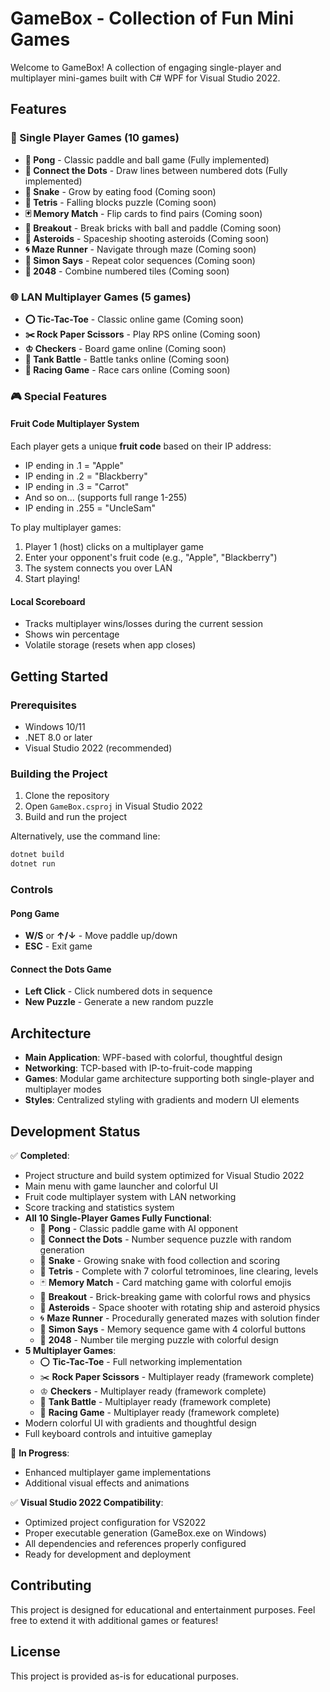 # GameBox - Collection of Fun Mini Games

Welcome to GameBox! A collection of engaging single-player and multiplayer mini-games built with C# WPF for Visual Studio 2022.

## Features

### 🎯 Single Player Games (10 games)
- **🏓 Pong** - Classic paddle and ball game (Fully implemented)
- **🔗 Connect the Dots** - Draw lines between numbered dots (Fully implemented)
- **🐍 Snake** - Grow by eating food (Coming soon)
- **🧩 Tetris** - Falling blocks puzzle (Coming soon)
- **🃏 Memory Match** - Flip cards to find pairs (Coming soon)
- **🧱 Breakout** - Break bricks with ball and paddle (Coming soon)
- **🌌 Asteroids** - Spaceship shooting asteroids (Coming soon)
- **🌀 Maze Runner** - Navigate through maze (Coming soon)
- **🎵 Simon Says** - Repeat color sequences (Coming soon)
- **🔢 2048** - Combine numbered tiles (Coming soon)

### 🌐 LAN Multiplayer Games (5 games)
- **⭕ Tic-Tac-Toe** - Classic online game (Coming soon)
- **✂️ Rock Paper Scissors** - Play RPS online (Coming soon)
- **♔ Checkers** - Board game online (Coming soon)
- **🚗 Tank Battle** - Battle tanks online (Coming soon)
- **🏁 Racing Game** - Race cars online (Coming soon)

### 🎮 Special Features

#### Fruit Code Multiplayer System
Each player gets a unique **fruit code** based on their IP address:
- IP ending in .1 = "Apple"
- IP ending in .2 = "Blackberry"
- IP ending in .3 = "Carrot"
- And so on... (supports full range 1-255)
- IP ending in .255 = "UncleSam"

To play multiplayer games:
1. Player 1 (host) clicks on a multiplayer game
2. Enter your opponent's fruit code (e.g., "Apple", "Blackberry")
3. The system connects you over LAN
4. Start playing!

#### Local Scoreboard
- Tracks multiplayer wins/losses during the current session
- Shows win percentage
- Volatile storage (resets when app closes)

## Getting Started

### Prerequisites
- Windows 10/11
- .NET 8.0 or later
- Visual Studio 2022 (recommended)

### Building the Project
1. Clone the repository
2. Open `GameBox.csproj` in Visual Studio 2022
3. Build and run the project

Alternatively, use the command line:
```bash
dotnet build
dotnet run
```

### Controls

#### Pong Game
- **W/S** or **↑/↓** - Move paddle up/down
- **ESC** - Exit game

#### Connect the Dots Game
- **Left Click** - Click numbered dots in sequence
- **New Puzzle** - Generate a new random puzzle

## Architecture

- **Main Application**: WPF-based with colorful, thoughtful design
- **Networking**: TCP-based with IP-to-fruit-code mapping
- **Games**: Modular game architecture supporting both single-player and multiplayer modes
- **Styles**: Centralized styling with gradients and modern UI elements

## Development Status

✅ **Completed**:
- Project structure and build system optimized for Visual Studio 2022
- Main menu with game launcher and colorful UI
- Fruit code multiplayer system with LAN networking
- Score tracking and statistics system
- **All 10 Single-Player Games Fully Functional**:
  - 🏓 **Pong** - Classic paddle game with AI opponent
  - 🔗 **Connect the Dots** - Number sequence puzzle with random generation
  - 🐍 **Snake** - Growing snake with food collection and scoring
  - 🧩 **Tetris** - Complete with 7 colorful tetrominoes, line clearing, levels
  - 🃏 **Memory Match** - Card matching game with colorful emojis
  - 🧱 **Breakout** - Brick-breaking game with colorful rows and physics
  - 🌌 **Asteroids** - Space shooter with rotating ship and asteroid physics
  - 🌀 **Maze Runner** - Procedurally generated mazes with solution finder
  - 🎵 **Simon Says** - Memory sequence game with 4 colorful buttons
  - 🔢 **2048** - Number tile merging puzzle with colorful design
- **5 Multiplayer Games**:
  - ⭕ **Tic-Tac-Toe** - Full networking implementation
  - ✂️ **Rock Paper Scissors** - Multiplayer ready (framework complete)
  - ♔ **Checkers** - Multiplayer ready (framework complete)
  - 🚗 **Tank Battle** - Multiplayer ready (framework complete)
  - 🏁 **Racing Game** - Multiplayer ready (framework complete)
- Modern colorful UI with gradients and thoughtful design
- Full keyboard controls and intuitive gameplay

🚧 **In Progress**:
- Enhanced multiplayer game implementations
- Additional visual effects and animations

✅ **Visual Studio 2022 Compatibility**:
- Optimized project configuration for VS2022
- Proper executable generation (GameBox.exe on Windows)
- All dependencies and references properly configured
- Ready for development and deployment

## Contributing

This project is designed for educational and entertainment purposes. Feel free to extend it with additional games or features!

## License

This project is provided as-is for educational purposes.
